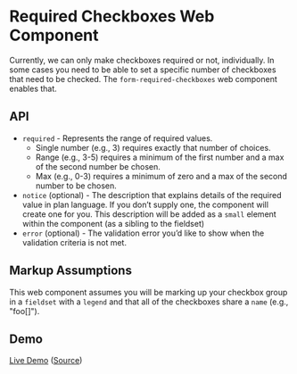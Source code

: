 # Required Checkboxes Web Component

Currently, we can only make checkboxes required or not, individually. In some cases you need to be able to set a specific number of checkboxes that need to be checked. The `form-required-checkboxes` web component enables that.

## API

<ul>
  <li><code>required</code> - Represents the range of required values.
  <ul>
    <li>Single number (e.g., 3) requires exactly that number of choices.</li>
    <li>Range (e.g., 3-5) requires a minimum of the first number and a max of the second number be chosen.</li>
    <li>Max (e.g., 0-3) requires a minimum of zero and a max of the second number to be chosen.</li>
    </ul>
  </li>
  <li><code>notice</code> (optional) - The description that explains details of the required value in plan language. If you don’t supply one, the component will create one for you. This description will be added as a <code>small</code> element within the component (as a sibling to the fieldset)</li>
  <li><code>error</code> (optional) - The validation error you’d like to show when the validation criteria is not met.</li>
</ul>

## Markup Assumptions

This web component assumes you will be marking up your checkbox group in a `fieldset` with a `legend` and that all of the checkboxes share a `name` (e.g., "foo[]").

## Demo

[Live Demo](https://aarongustafson.github.io/form-required-checkboxes/demo.html) ([Source](./demo.html))
